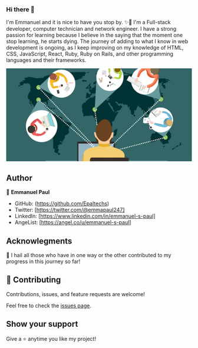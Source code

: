 ### Hi there 👋


I'm Emmanuel and it is nice to have you stop by. ✨🙏
I'm a Full-stack developer, computer technician and network engineer.
I have a strong passion for learning because I believe in the saying that the moment one stop learning, he starts dying.
The journey of adding to what I know in web development is ongoing, as I keep improving on my knowledge of HTML, CSS, JavaScript, React, Ruby, Ruby on Rails, and other programming languages and their frameworks.

![screenshot](Screenshot.jpeg)


## Author

👤 **Emmanuel Paul**

- GitHub: (https://github.com/Epaltechs)
- Twitter: [https://twitter.com/@emmapaul247]
- LinkedIn: [https://www.linkedin.com/in/emmanuel-s-paul]
- AngeList: [https://angel.co/u/emmanuel-s-paul]

## Acknowlegments
🎩 I hail all those who have in one way or the other contributed to my progress in this journey so far!

## 🤝 Contributing

Contributions, issues, and feature requests are welcome!

Feel free to check the [issues page](https://github.com/Epaltechs/issues).

## Show your support

Give a ⭐ anytime you like my project!
